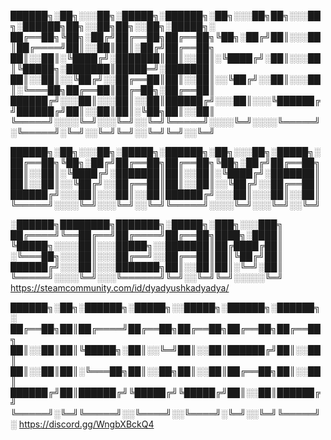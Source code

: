 
██████╗░██╗░░░██╗░█████╗░██████╗░██╗░░░██╗██╗░░░██╗░██████╗██╗░░██╗██╗░░██╗░█████╗░
██╔══██╗╚██╗░██╔╝██╔══██╗██╔══██╗╚██╗░██╔╝██║░░░██║██╔════╝██║░░██║██║░██╔╝██╔══██╗
██║░░██║░╚████╔╝░███████║██║░░██║░╚████╔╝░██║░░░██║╚█████╗░███████║█████═╝░███████║
██║░░██║░░╚██╔╝░░██╔══██║██║░░██║░░╚██╔╝░░██║░░░██║░╚═══██╗██╔══██║██╔═██╗░██╔══██║
██████╔╝░░░██║░░░██║░░██║██████╔╝░░░██║░░░╚██████╔╝██████╔╝██║░░██║██║░╚██╗██║░░██║
╚═════╝░░░░╚═╝░░░╚═╝░░╚═╝╚═════╝░░░░╚═╝░░░░╚═════╝░╚═════╝░╚═╝░░╚═╝╚═╝░░╚═╝╚═╝░░╚═╝

██████╗░██╗░░░██╗░█████╗░██████╗░██╗░░░██╗░█████╗░
██╔══██╗╚██╗░██╔╝██╔══██╗██╔══██╗╚██╗░██╔╝██╔══██╗
██║░░██║░╚████╔╝░███████║██║░░██║░╚████╔╝░███████║
██║░░██║░░╚██╔╝░░██╔══██║██║░░██║░░╚██╔╝░░██╔══██║
██████╔╝░░░██║░░░██║░░██║██████╔╝░░░██║░░░██║░░██║
╚═════╝░░░░╚═╝░░░╚═╝░░╚═╝╚═════╝░░░░╚═╝░░░╚═╝░░╚═╝

░██████╗████████╗███████╗░█████╗░███╗░░░███╗
██╔════╝╚══██╔══╝██╔════╝██╔══██╗████╗░████║
╚█████╗░░░░██║░░░█████╗░░███████║██╔████╔██║
░╚═══██╗░░░██║░░░██╔══╝░░██╔══██║██║╚██╔╝██║
██████╔╝░░░██║░░░███████╗██║░░██║██║░╚═╝░██║
╚═════╝░░░░╚═╝░░░╚══════╝╚═╝░░╚═╝╚═╝░░░░░╚═╝
https://steamcommunity.com/id/dyadyushkadyadya/


██████╗░██╗░██████╗░█████╗░░█████╗░██████╗░██████╗░
██╔══██╗██║██╔════╝██╔══██╗██╔══██╗██╔══██╗██╔══██╗
██║░░██║██║╚█████╗░██║░░╚═╝██║░░██║██████╔╝██║░░██║
██║░░██║██║░╚═══██╗██║░░██╗██║░░██║██╔══██╗██║░░██║
██████╔╝██║██████╔╝╚█████╔╝╚█████╔╝██║░░██║██████╔╝
╚═════╝░╚═╝╚═════╝░░╚════╝░░╚════╝░╚═╝░░╚═╝╚═════╝░
https://discord.gg/WngbXBckQ4
